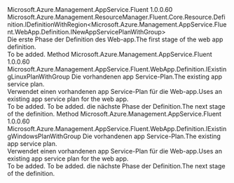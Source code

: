 <Type Name="IBlank" FullName="Microsoft.Azure.Management.AppService.Fluent.WebApp.Definition.IBlank">
  <TypeSignature Language="C#" Value="public interface IBlank : Microsoft.Azure.Management.ResourceManager.Fluent.Core.Resource.Definition.IDefinitionWithRegion&lt;Microsoft.Azure.Management.AppService.Fluent.WebApp.Definition.INewAppServicePlanWithGroup&gt;" />
  <TypeSignature Language="ILAsm" Value=".class public interface auto ansi abstract IBlank implements class Microsoft.Azure.Management.ResourceManager.Fluent.Core.Resource.Definition.IDefinitionWithRegion`1&lt;class Microsoft.Azure.Management.AppService.Fluent.WebApp.Definition.INewAppServicePlanWithGroup&gt;" />
  <TypeSignature Language="DocId" Value="T:Microsoft.Azure.Management.AppService.Fluent.WebApp.Definition.IBlank" />
  <TypeSignature Language="VB.NET" Value="Public Interface IBlank&#xA;Implements IDefinitionWithRegion(Of INewAppServicePlanWithGroup)" />
  <TypeSignature Language="F#" Value="type IBlank = interface&#xA;    interface IDefinitionWithRegion&lt;INewAppServicePlanWithGroup&gt;" />
  <AssemblyInfo>
    <AssemblyName>Microsoft.Azure.Management.AppService.Fluent</AssemblyName>
    <AssemblyVersion>1.0.0.60</AssemblyVersion>
  </AssemblyInfo>
  <Interfaces>
    <Interface>
      <InterfaceName>Microsoft.Azure.Management.ResourceManager.Fluent.Core.Resource.Definition.IDefinitionWithRegion&lt;Microsoft.Azure.Management.AppService.Fluent.WebApp.Definition.INewAppServicePlanWithGroup&gt;</InterfaceName>
    </Interface>
  </Interfaces>
  <Docs>
    <summary>
            <span data-ttu-id="d0740-101">Die erste Phase der Definition des Web-app.</span><span class="sxs-lookup"><span data-stu-id="d0740-101">The first stage of the web app definition.</span></span>
            </summary>
    <remarks>To be added.</remarks>
  </Docs>
  <Members>
    <Member MemberName="WithExistingLinuxPlan">
      <MemberSignature Language="C#" Value="public Microsoft.Azure.Management.AppService.Fluent.WebApp.Definition.IExistingLinuxPlanWithGroup WithExistingLinuxPlan (Microsoft.Azure.Management.AppService.Fluent.IAppServicePlan appServicePlan);" />
      <MemberSignature Language="ILAsm" Value=".method public hidebysig newslot virtual instance class Microsoft.Azure.Management.AppService.Fluent.WebApp.Definition.IExistingLinuxPlanWithGroup WithExistingLinuxPlan(class Microsoft.Azure.Management.AppService.Fluent.IAppServicePlan appServicePlan) cil managed" />
      <MemberSignature Language="DocId" Value="M:Microsoft.Azure.Management.AppService.Fluent.WebApp.Definition.IBlank.WithExistingLinuxPlan(Microsoft.Azure.Management.AppService.Fluent.IAppServicePlan)" />
      <MemberSignature Language="VB.NET" Value="Public Function WithExistingLinuxPlan (appServicePlan As IAppServicePlan) As IExistingLinuxPlanWithGroup" />
      <MemberSignature Language="F#" Value="abstract member WithExistingLinuxPlan : Microsoft.Azure.Management.AppService.Fluent.IAppServicePlan -&gt; Microsoft.Azure.Management.AppService.Fluent.WebApp.Definition.IExistingLinuxPlanWithGroup" Usage="iBlank.WithExistingLinuxPlan appServicePlan" />
      <MemberType>Method</MemberType>
      <AssemblyInfo>
        <AssemblyName>Microsoft.Azure.Management.AppService.Fluent</AssemblyName>
        <AssemblyVersion>1.0.0.60</AssemblyVersion>
      </AssemblyInfo>
      <ReturnValue>
        <ReturnType>Microsoft.Azure.Management.AppService.Fluent.WebApp.Definition.IExistingLinuxPlanWithGroup</ReturnType>
      </ReturnValue>
      <Parameters>
        <Parameter Name="appServicePlan" Type="Microsoft.Azure.Management.AppService.Fluent.IAppServicePlan" />
      </Parameters>
      <Docs>
        <param name="appServicePlan"><span data-ttu-id="d0740-102">Die vorhandenen app Service-Plan.</span><span class="sxs-lookup"><span data-stu-id="d0740-102">The existing app service plan.</span></span></param>
        <summary>
            <span data-ttu-id="d0740-103">Verwendet einen vorhandenen app Service-Plan für die Web-app.</span><span class="sxs-lookup"><span data-stu-id="d0740-103">Uses an existing app service plan for the web app.</span></span>
            </summary>
        <returns>To be added.</returns>
        <remarks>To be added.</remarks>
        <return><span data-ttu-id="d0740-104">die nächste Phase der Definition.</span><span class="sxs-lookup"><span data-stu-id="d0740-104">The next stage of the definition.</span></span></return>
      </Docs>
    </Member>
    <Member MemberName="WithExistingWindowsPlan">
      <MemberSignature Language="C#" Value="public Microsoft.Azure.Management.AppService.Fluent.WebApp.Definition.IExistingWindowsPlanWithGroup WithExistingWindowsPlan (Microsoft.Azure.Management.AppService.Fluent.IAppServicePlan appServicePlan);" />
      <MemberSignature Language="ILAsm" Value=".method public hidebysig newslot virtual instance class Microsoft.Azure.Management.AppService.Fluent.WebApp.Definition.IExistingWindowsPlanWithGroup WithExistingWindowsPlan(class Microsoft.Azure.Management.AppService.Fluent.IAppServicePlan appServicePlan) cil managed" />
      <MemberSignature Language="DocId" Value="M:Microsoft.Azure.Management.AppService.Fluent.WebApp.Definition.IBlank.WithExistingWindowsPlan(Microsoft.Azure.Management.AppService.Fluent.IAppServicePlan)" />
      <MemberSignature Language="VB.NET" Value="Public Function WithExistingWindowsPlan (appServicePlan As IAppServicePlan) As IExistingWindowsPlanWithGroup" />
      <MemberSignature Language="F#" Value="abstract member WithExistingWindowsPlan : Microsoft.Azure.Management.AppService.Fluent.IAppServicePlan -&gt; Microsoft.Azure.Management.AppService.Fluent.WebApp.Definition.IExistingWindowsPlanWithGroup" Usage="iBlank.WithExistingWindowsPlan appServicePlan" />
      <MemberType>Method</MemberType>
      <AssemblyInfo>
        <AssemblyName>Microsoft.Azure.Management.AppService.Fluent</AssemblyName>
        <AssemblyVersion>1.0.0.60</AssemblyVersion>
      </AssemblyInfo>
      <ReturnValue>
        <ReturnType>Microsoft.Azure.Management.AppService.Fluent.WebApp.Definition.IExistingWindowsPlanWithGroup</ReturnType>
      </ReturnValue>
      <Parameters>
        <Parameter Name="appServicePlan" Type="Microsoft.Azure.Management.AppService.Fluent.IAppServicePlan" />
      </Parameters>
      <Docs>
        <param name="appServicePlan"><span data-ttu-id="d0740-105">Die vorhandenen app Service-Plan.</span><span class="sxs-lookup"><span data-stu-id="d0740-105">The existing app service plan.</span></span></param>
        <summary>
            <span data-ttu-id="d0740-106">Verwendet einen vorhandenen app Service-Plan für die Web-app.</span><span class="sxs-lookup"><span data-stu-id="d0740-106">Uses an existing app service plan for the web app.</span></span>
            </summary>
        <returns>To be added.</returns>
        <remarks>To be added.</remarks>
        <return><span data-ttu-id="d0740-107">die nächste Phase der Definition.</span><span class="sxs-lookup"><span data-stu-id="d0740-107">The next stage of the definition.</span></span></return>
      </Docs>
    </Member>
  </Members>
</Type>